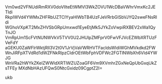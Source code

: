 Vm0wd2VFNUdiRmRXV0doVllteEtWMVl3WkZOVU1WcDBaVWhrVmxKc2JETldi
RkpIWVd4YWMxZHFRbUZTClYyaHlWbTB4UzFJeVRrbGlSbVJYQ2sweFNsRldi
WGhoVXpKT2MxZHVSbGRpUmxwd1EyeEtjMk5JYkZoVwpiRXBEV2xWa1QyTnJO
VmRpUm1ScFVtNUNWVkV5TVV0U2JHUlpZMFprV0FwVFJVcEZWbXRTUzFVeFdY
aGEKU0ZaWFlrWktjRll3V2t0V1JrVjVaVWRHVTFacldsWldiWGhMVkdkd2FW
WnJiRFpXTVdRd1dWZFNkRlpzCldrOEtWbFphVDFWc2FGTlNWbXh6Vld4YWJG
WnVRa2hWYkZKelZWWldXRTlWZUZoaGF6Vm9XVmhrZGxNeQpUbGxqUkZsTFEy
MXdNbHAzUFQwS0NtcGxidz09CgptZ2I=

ukb
